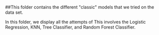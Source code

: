 ##This folder contains the different "classic" models that we tried on the data set. 

In this folder, we display all the attempts of This involves the Logistic Regression, KNN, Tree Classifier, and Random Forest Classifier.

